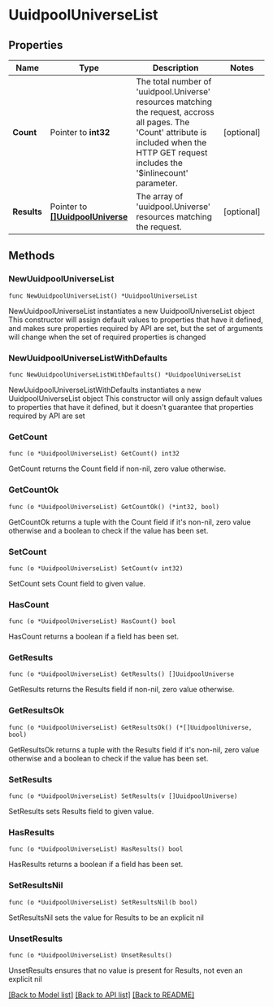 # UuidpoolUniverseList

## Properties

Name | Type | Description | Notes
------------ | ------------- | ------------- | -------------
**Count** | Pointer to **int32** | The total number of &#39;uuidpool.Universe&#39; resources matching the request, accross all pages. The &#39;Count&#39; attribute is included when the HTTP GET request includes the &#39;$inlinecount&#39; parameter. | [optional] 
**Results** | Pointer to [**[]UuidpoolUniverse**](uuidpool.Universe.md) | The array of &#39;uuidpool.Universe&#39; resources matching the request. | [optional] 

## Methods

### NewUuidpoolUniverseList

`func NewUuidpoolUniverseList() *UuidpoolUniverseList`

NewUuidpoolUniverseList instantiates a new UuidpoolUniverseList object
This constructor will assign default values to properties that have it defined,
and makes sure properties required by API are set, but the set of arguments
will change when the set of required properties is changed

### NewUuidpoolUniverseListWithDefaults

`func NewUuidpoolUniverseListWithDefaults() *UuidpoolUniverseList`

NewUuidpoolUniverseListWithDefaults instantiates a new UuidpoolUniverseList object
This constructor will only assign default values to properties that have it defined,
but it doesn't guarantee that properties required by API are set

### GetCount

`func (o *UuidpoolUniverseList) GetCount() int32`

GetCount returns the Count field if non-nil, zero value otherwise.

### GetCountOk

`func (o *UuidpoolUniverseList) GetCountOk() (*int32, bool)`

GetCountOk returns a tuple with the Count field if it's non-nil, zero value otherwise
and a boolean to check if the value has been set.

### SetCount

`func (o *UuidpoolUniverseList) SetCount(v int32)`

SetCount sets Count field to given value.

### HasCount

`func (o *UuidpoolUniverseList) HasCount() bool`

HasCount returns a boolean if a field has been set.

### GetResults

`func (o *UuidpoolUniverseList) GetResults() []UuidpoolUniverse`

GetResults returns the Results field if non-nil, zero value otherwise.

### GetResultsOk

`func (o *UuidpoolUniverseList) GetResultsOk() (*[]UuidpoolUniverse, bool)`

GetResultsOk returns a tuple with the Results field if it's non-nil, zero value otherwise
and a boolean to check if the value has been set.

### SetResults

`func (o *UuidpoolUniverseList) SetResults(v []UuidpoolUniverse)`

SetResults sets Results field to given value.

### HasResults

`func (o *UuidpoolUniverseList) HasResults() bool`

HasResults returns a boolean if a field has been set.

### SetResultsNil

`func (o *UuidpoolUniverseList) SetResultsNil(b bool)`

 SetResultsNil sets the value for Results to be an explicit nil

### UnsetResults
`func (o *UuidpoolUniverseList) UnsetResults()`

UnsetResults ensures that no value is present for Results, not even an explicit nil

[[Back to Model list]](../README.md#documentation-for-models) [[Back to API list]](../README.md#documentation-for-api-endpoints) [[Back to README]](../README.md)


